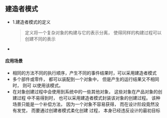 ## 建造者模式

* 1.建造者模式的定义
    >定义将一个复杂对象的构建与它的表示分离， 使得同样的构建过程可以创建不同的表示
   
    
*    


    
#### 应用场景

* 相同的方法不同的执行顺序，产生不同的事件结果时，可以采用建造者模式
* 多个部件或零件， 都可以装配到一个对象中， 但是产生的运行结果又不相同时， 则可
  以使用该模式。
* 在对象创建过程中会使用到系统中的一些其他对象， 这些对象在产品对象的创建过程
  中不易得到时， 也可以采用建造者模式封装该对象的创建过程。 该种场景只能是一个补偿方法， 
  因为一个对象不容易获得， 而在设计阶段竟然没有发觉， 而要通过创建者模式柔化创建
  过程， 本身已经违反设计的最初目标